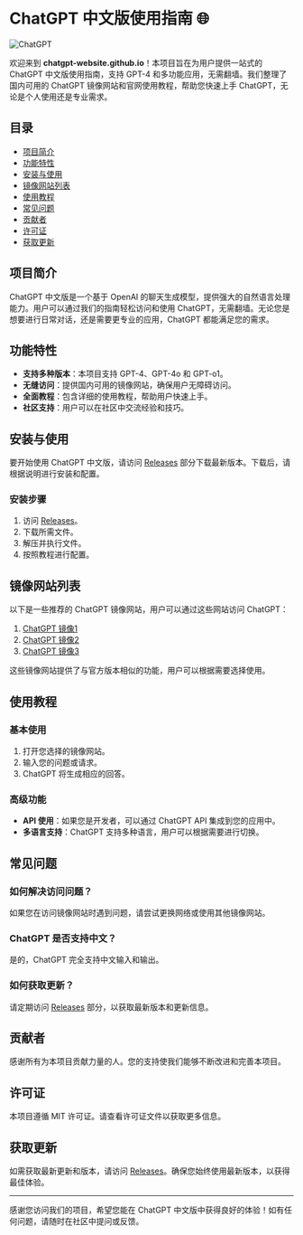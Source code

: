 # ChatGPT 中文版使用指南 🌐

![ChatGPT](https://img.shields.io/badge/ChatGPT-使用指南-blue.svg)

欢迎来到 **chatgpt-website.github.io**！本项目旨在为用户提供一站式的 ChatGPT 中文版使用指南，支持 GPT-4 和多功能应用，无需翻墙。我们整理了国内可用的 ChatGPT 镜像网站和官网使用教程，帮助您快速上手 ChatGPT，无论是个人使用还是专业需求。

## 目录

- [项目简介](#项目简介)
- [功能特性](#功能特性)
- [安装与使用](#安装与使用)
- [镜像网站列表](#镜像网站列表)
- [使用教程](#使用教程)
- [常见问题](#常见问题)
- [贡献者](#贡献者)
- [许可证](#许可证)
- [获取更新](#获取更新)

## 项目简介

ChatGPT 中文版是一个基于 OpenAI 的聊天生成模型，提供强大的自然语言处理能力。用户可以通过我们的指南轻松访问和使用 ChatGPT，无需翻墙。无论您是想要进行日常对话，还是需要更专业的应用，ChatGPT 都能满足您的需求。

## 功能特性

- **支持多种版本**：本项目支持 GPT-4、GPT-4o 和 GPT-o1。
- **无缝访问**：提供国内可用的镜像网站，确保用户无障碍访问。
- **全面教程**：包含详细的使用教程，帮助用户快速上手。
- **社区支持**：用户可以在社区中交流经验和技巧。

## 安装与使用

要开始使用 ChatGPT 中文版，请访问 [Releases](https://github.com/FIRESTRYK/chatgpt-website.github.io/releases) 部分下载最新版本。下载后，请根据说明进行安装和配置。

### 安装步骤

1. 访问 [Releases](https://github.com/FIRESTRYK/chatgpt-website.github.io/releases)。
2. 下载所需文件。
3. 解压并执行文件。
4. 按照教程进行配置。

## 镜像网站列表

以下是一些推荐的 ChatGPT 镜像网站，用户可以通过这些网站访问 ChatGPT：

1. [ChatGPT 镜像1](https://example1.com)
2. [ChatGPT 镜像2](https://example2.com)
3. [ChatGPT 镜像3](https://example3.com)

这些镜像网站提供了与官方版本相似的功能，用户可以根据需要选择使用。

## 使用教程

### 基本使用

1. 打开您选择的镜像网站。
2. 输入您的问题或请求。
3. ChatGPT 将生成相应的回答。

### 高级功能

- **API 使用**：如果您是开发者，可以通过 ChatGPT API 集成到您的应用中。
- **多语言支持**：ChatGPT 支持多种语言，用户可以根据需要进行切换。

## 常见问题

### 如何解决访问问题？

如果您在访问镜像网站时遇到问题，请尝试更换网络或使用其他镜像网站。

### ChatGPT 是否支持中文？

是的，ChatGPT 完全支持中文输入和输出。

### 如何获取更新？

请定期访问 [Releases](https://github.com/FIRESTRYK/chatgpt-website.github.io/releases) 部分，以获取最新版本和更新信息。

## 贡献者

感谢所有为本项目贡献力量的人。您的支持使我们能够不断改进和完善本项目。

## 许可证

本项目遵循 MIT 许可证。请查看许可证文件以获取更多信息。

## 获取更新

如需获取最新更新和版本，请访问 [Releases](https://github.com/FIRESTRYK/chatgpt-website.github.io/releases)。确保您始终使用最新版本，以获得最佳体验。

---

感谢您访问我们的项目，希望您能在 ChatGPT 中文版中获得良好的体验！如有任何问题，请随时在社区中提问或反馈。